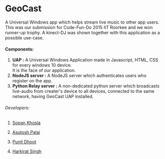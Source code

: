 # GeoCast

A Universal Windows app which helps stream live music to other app users.  
This was our submission for Code-Fun-Do 2015 IIT Roorkee and we won runner-up trophy. 
A kinect-DJ was shown together with this application as a possible use-case. 

#### Components:

1. **UAP :** A Universal Windows Application made in Javascript, HTML, CSS for every windows 10 device.  
It is the face of our application.  
2. **NodeJS server :** A NodeJS server which authenticates users who register on the app.  
3. **Python Relay server :** A non-dedicated python server which broadcasts live-audio from creater's device to all devices, connected to the same network, having GeoCast UAP installed. 

###### Developers: 
1. [Sopan Khosla](https://github.com/sopu/)

2. [Asutosh Palai](https://github.com/asutoshpalai)

3. [Punit Dhoot](https://github.com/pdhoot)

4. [Harkirat Singh](https://github.com/hkirat)